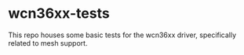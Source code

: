 # wcn36xx-tests

This repo houses some basic tests for the wcn36xx driver, specifically related
to mesh support.

